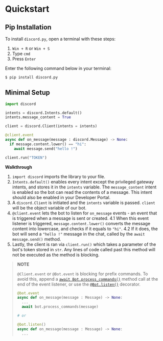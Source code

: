# Quickstart


## Pip Installation
To install ` discord.py `, open a terminal with these steps:
1. ` Win + R ` or ` Win + S `
2. Type ` cmd `
3. Press ` Enter `

Enter the following command below in your terminal:
```bash
$ pip install discord.py
```


## Minimal Setup
```py
import discord

intents = discord.Intents.default()
intents.message_content = True

client = discord.Client(intents = intents)

@client.event
async def on_message(message : discord.Message) -> None:
  if message.content.lower() == "hi":
    await message.send("hello !")

client.run("TOKEN")
```

**Walkthrough**
1. ` import discord ` imports the library to your file.
2. ` Intents.default() ` enables every intent except the privileged gateway intents, and stores it in the ` intents ` variable. The ` message_content ` intent is enabled so the bot can read the contents of a message. This intent should also be enabled in your Developer Portal.
3. A ` discord.Client ` is initiated and the ` intents ` variable is passed. ` client ` will be the object variable of our bot.
4. ` @client.event ` lets the bot to listen for ` on_message ` events - an event that is triggered when a message is sent or created.
  4.1 When this event listener is triggered, ` message.content.lower() ` converts the message content into lowercase, and checks if it equals to ` "hi" `.
  4.2 If it does, the bot will send a ` "hello !" ` message in the chat, called by the ` await message.send() ` method.
5. Lastly, the client is ran via ` client.run() ` which takes a parameter of the bot's token stored in ` str `. Any lines of code called past this method will not be executed as the method is blocking.

> **NOTE**
> 
> ` @Client.event ` or ` @Bot.event ` is blocking for prefix commands. To avoid this, append a [` await Bot.process_commands() `](https://discordpy.readthedocs.io/en/stable/ext/commands/api.html#discord.ext.commands.Bot.process_commands) method call at the end of the event listener, or use the [` @Bot.listen() `](https://discordpy.readthedocs.io/en/stable/ext/commands/api.html#discord.ext.commands.Bot.listen) decorator.
> ```py
> @bot.event
> async def on_message(message : Message) -> None:
>   ...
>   await bot.process_commands(message)
> 
> # or
> 
> @bot.listen()
> async def on_message(message : Message) -> None:
>   ...
> ```